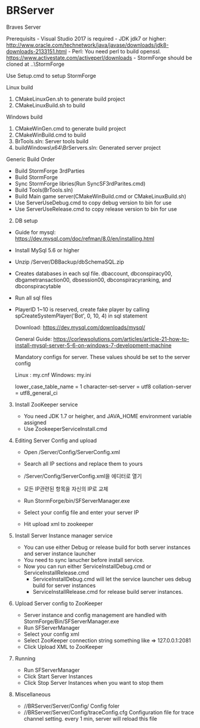 # BRServer
Braves Server 

Prerequisits
	- Visual Studio 2017 is required
	- JDK jdk7 or higher: http://www.oracle.com/technetwork/java/javase/downloads/jdk8-downloads-2133151.html
	- Perl: You need perl to build openssl. https://www.activestate.com/activeperl/downloads
	- StormForge should be cloned at ..\StormForge


Use Setup.cmd to setup StormForge



Linux build
1. CMakeLinuxGen.sh to generate build project
2. CMakeLinuxBuild.sh to build

Windows build
1. CMakeWinGen.cmd to generate build project
2. CMakeWinBuild.cmd to build
3. BrTools.sln: Server tools build
3. buildWindows\x64\BrServers.sln: Generated server project



Generic Build Order
 - Build StormForge 3rdParties
 - Build StormForge
 - Sync StormForge libries(Run SyncSF3rdParites.cmd)
 - Build Tools(BrTools.sln)
 - Build Main game server(CMakeWinBuild.cmd or CMakeLinuxBuild.sh)
 - Use ServerUseDebug.cmd to copy debug version to bin for use
 - Use ServerUseRelease.cmd to copy release version to bin for use


2. DB setup
 - Guide for mysql: https://dev.mysql.com/doc/refman/8.0/en/installing.html
 - Install MySql 5.6 or higher
 - Unzip /Server/DBBackup/dbSchemaSQL.zip
 - Creates databases in each sql file. dbaccount, dbconspiracy00, dbgametransaction00, dbsession00, dbconspiracyranking, and dbconspiracytable
 - Run all sql files
 - PlayerID 1~10 is reserved, create fake player by calling spCreateSystemPlayer('Bot', 0, 10, 4) in sql statement
 
	Download: https://dev.mysql.com/downloads/mysql/ 
	 
	General Guide: https://corlewsolutions.com/articles/article-21-how-to-install-mysql-server-5-6-on-windows-7-development-machine 
	 
	 
	Mandatory configs for server. These values should be set to the server config

	Linux : my.cnf
	Windows: my.ini

	lower_case_table_name     = 1
	character-set-server      = utf8
	collation-server          = utf8_general_ci


 
3. Install ZooKeeper service
	- You need JDK 1.7 or heigher, and JAVA_HOME environment variable assigned
	- Use ZookeeperServiceInstall.cmd

4. Editing Server Config and upload
	- Open /Server/Config/ServerConfig.xml
	- Search all IP sections and replace them to yours 

	- /Server/Config/ServerConfig.xml을 에디터로 열기
	- 모든 IP관련된 항목을 자신의 IP로 교체
	- Run StormForge/bin/SFServerManager.exe
	- Select your config file and enter your server IP
	- Hit upload xml to zookeeper
	

5. Install Server Instance manager service
	- You can use either Debug or release build for both server instances and server instance launcher
	- You need to sync lanucher before install service. 
	- Now you can run either ServiceInstallDebug.cmd or ServiceInstallRelease.cmd
		- ServiceInstallDebug.cmd will let the service launcher ues debug build for server instances
		- ServiceInstallRelease.cmd for release build server instances.


6. Upload Server config to ZooKeeper
	- Server instance and config management are handled with StormForge/Bin/SFServerManager.exe
	- Run SFServerManager
	- Select your config xml
	- Select ZooKeeper connection string something like => 127.0.0.1:2081
	- Click Upload XML to ZooKeeper


7. Running
	- Run SFServerManager
	- Click Start Server Instances
	- Click Stop Server Instances when you want to stop them


8. Miscellaneous
	- //BRServer/Server/Config/ Config foler
	- //BRServer/Server/Config/traceConfig.cfg Configuration file for trace channel setting. every 1 min, server will reload this file
	

	
	
